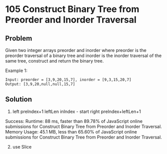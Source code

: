 # 105 Construct Binary Tree from Preorder and Inorder Traversal

## Problem
Given two integer arrays preorder and inorder where preorder is the preorder traversal of a binary tree and inorder is the inorder traversal of the same tree, construct and return the binary tree.

Example 1:
```dash
Input: preorder = [3,9,20,15,7], inorder = [9,3,15,20,7]
Output: [3,9,20,null,null,15,7]
```

## Solution
1. left preIndex+1
   leftLen inIndex - start
   right preIndex+leftLen+1 

Success:
Runtime: 88 ms, faster than 89.78% of JavaScript online submissions for Construct Binary Tree from Preorder and Inorder Traversal.
Memory Usage: 45.1 MB, less than 65.60% of JavaScript online submissions for Construct Binary Tree from Preorder and Inorder Traversal.

2. use Slice



